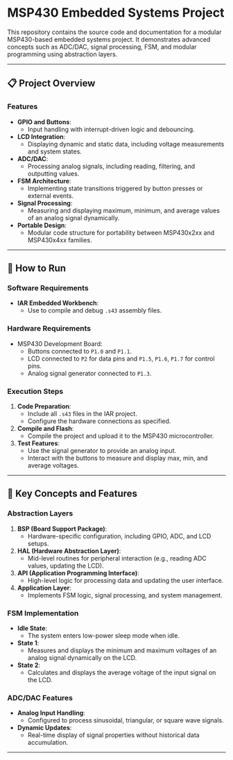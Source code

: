 # MSP430 Embedded Systems Project

This repository contains the source code and documentation for a modular MSP430-based embedded systems project. It demonstrates advanced concepts such as ADC/DAC, signal processing, FSM, and modular programming using abstraction layers.

---

## 📋 Project Overview

### Features
- **GPIO and Buttons**:
  - Input handling with interrupt-driven logic and debouncing.
- **LCD Integration**:
  - Displaying dynamic and static data, including voltage measurements and system states.
- **ADC/DAC**:
  - Processing analog signals, including reading, filtering, and outputting values.
- **FSM Architecture**:
  - Implementing state transitions triggered by button presses or external events.
- **Signal Processing**:
  - Measuring and displaying maximum, minimum, and average values of an analog signal dynamically.
- **Portable Design**:
  - Modular code structure for portability between MSP430x2xx and MSP430x4xx families.

---

## 🔧 How to Run

### Software Requirements
- **IAR Embedded Workbench**:
  - Use to compile and debug `.s43` assembly files.

### Hardware Requirements
- MSP430 Development Board:
  - Buttons connected to `P1.0` and `P1.1`.
  - LCD connected to `P2` for data pins and `P1.5`, `P1.6`, `P1.7` for control pins.
  - Analog signal generator connected to `P1.3`.

### Execution Steps
1. **Code Preparation**:
   - Include all `.s43` files in the IAR project.
   - Configure the hardware connections as specified.
2. **Compile and Flash**:
   - Compile the project and upload it to the MSP430 microcontroller.
3. **Test Features**:
   - Use the signal generator to provide an analog input.
   - Interact with the buttons to measure and display max, min, and average voltages.

---

## 📝 Key Concepts and Features

### Abstraction Layers
1. **BSP (Board Support Package)**:
   - Hardware-specific configuration, including GPIO, ADC, and LCD setups.
2. **HAL (Hardware Abstraction Layer)**:
   - Mid-level routines for peripheral interaction (e.g., reading ADC values, updating the LCD).
3. **API (Application Programming Interface)**:
   - High-level logic for processing data and updating the user interface.
4. **Application Layer**:
   - Implements FSM logic, signal processing, and system management.

### FSM Implementation
- **Idle State**:
  - The system enters low-power sleep mode when idle.
- **State 1**:
  - Measures and displays the minimum and maximum voltages of an analog signal dynamically on the LCD.
- **State 2**:
  - Calculates and displays the average voltage of the input signal on the LCD.

### ADC/DAC Features
- **Analog Input Handling**:
  - Configured to process sinusoidal, triangular, or square wave signals.
- **Dynamic Updates**:
  - Real-time display of signal properties without historical data accumulation.

---
